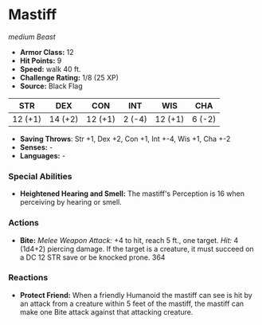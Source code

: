 # Mastiff

*medium* *Beast*

- **Armor Class:** 12
- **Hit Points:** 9 
- **Speed:** walk 40 ft.
- **Challenge Rating:** 1/8 (25 XP)
- **Source:** Black Flag

| STR | DEX | CON | INT | WIS | CHA |
| --- | --- | --- | --- | --- | --- |
| 12 (+1) | 14 (+2) | 12 (+1) | 2 (-4) | 12 (+1) | 6 (-2) |

- **Saving Throws**: Str +1, Dex +2, Con +1, Int +-4, Wis +1, Cha +-2
- **Senses:** -
- **Languages:** -

### Special Abilities

- **Heightened Hearing and Smell:** The mastiff's Perception is 16 when perceiving by hearing or smell.

### Actions

- **Bite:** _Melee Weapon Attack:_ +4 to hit, reach 5 ft., one target. _Hit:_ 4 (1d4+2) piercing damage. If the target is a creature, it must succeed on a DC 12 STR save or be knocked prone. 364

### Reactions

- **Protect Friend:** When a friendly Humanoid the mastiff can see is hit by an attack from a creature within 5 feet of the mastiff, the mastiff can make one Bite attack against that attacking creature.
